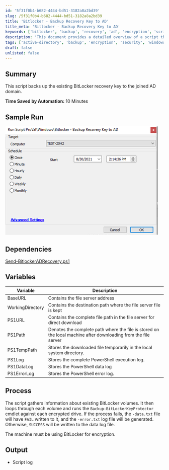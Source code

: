 ```yaml
---
id: '5f31f0b4-b682-4444-bd51-3182a8a2bd39'
slug: /5f31f0b4-b682-4444-bd51-3182a8a2bd39
title: 'Bitlocker - Backup Recovery Key to AD'
title_meta: 'Bitlocker - Backup Recovery Key to AD'
keywords: ['bitlocker', 'backup', 'recovery', 'ad', 'encryption', 'script']
description: 'This document provides a detailed overview of a script that automates the process of backing up the existing BitLocker recovery key to a joined Active Directory domain, saving significant time in the process. It includes sample runs, dependencies, variables, and the overall process involved in executing the script.'
tags: ['active-directory', 'backup', 'encryption', 'security', 'windows']
draft: false
unlisted: false
---
```


## Summary

This script backs up the existing BitLocker recovery key to the joined AD domain.

**Time Saved by Automation:** 10 Minutes

## Sample Run

![Sample Run](../../../static/img/Bitlocker---Backup-Recovery-Key-to-AD/image_1.png)

## Dependencies

[Send-BitlockerADRecovery.ps1](https://file.provaltech.com/repo/script/Send-BitlockerADRecovery.ps1)

## Variables

| Variable         | Description                                                                                     |
|------------------|-------------------------------------------------------------------------------------------------|
| BaseURL          | Contains the file server address                                                                |
| WorkingDirectory  | Contains the destination path where the file server file is kept                               |
| PS1URL           | Contains the complete file path in the file server for direct download                         |
| PS1Path          | Denotes the complete path where the file is stored on the local machine after downloading from the file server |
| PS1TempPath      | Stores the downloaded file temporarily in the local system directory.                           |
| PS1Log           | Stores the complete PowerShell execution log.                                                  |
| PS1DataLog       | Stores the PowerShell data log                                                                  |
| PS1ErrorLog      | Stores the PowerShell error log.                                                               |

## Process

The script gathers information about existing BitLocker volumes. It then loops through each volume and runs the `Backup-BitLockerKeyProtector` cmdlet against each encrypted drive. If the process fails, the `-data.txt` file will have `FAIL` written to it, and the `-error.txt` log file will be generated. Otherwise, `SUCCESS` will be written to the data log file.

The machine must be using BitLocker for encryption.

## Output

- Script log


